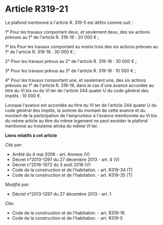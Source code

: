 # Article R319-21

Le plafond mentionné à l'article R. 319-5 est défini comme suit : 

1° Pour les travaux comportant deux, et seulement deux, des six actions prévues au 1° de l'article R. 319-16 : 20 000 € ; 

1° bis Pour les travaux comportant au moins trois des six actions prévues au 1° de l'article R. 319-16 : 30 000 € ; 

2° Pour les travaux prévus au 2° de l'article R. 319-16 : 30 000 € ; 

3° Pour les travaux prévus au 3° de l'article R. 319-16 : 10 000 € ;

4° Pour les travaux comportant une, et seulement une, des six actions prévues au 1° de l'article R. 319-16, dans le cas d'une
avance accordée au titre du VI bis ou du VI ter de l'article 244 quater U du code général des impôts : 10 000 €. 

Lorsque l'avance est accordée au titre du VI ter de l'article 244 quater U du code général des impôts, la somme du montant de
cette avance et du montant de la participation de l'emprunteur à l'avance mentionnée au VI bis du même article au titre du
même logement ne peut excéder le plafond mentionné au troisième alinéa du même VI ter.

**Liens relatifs à cet article**

_Cité par_:

  - Arrêté du 4 mai 2009 - art. Annexe (V)
  - Décret n°2013-1297 du 27 décembre 2013 - art. 4 (V)
  - Décret n°2016-1072 du 3 août 2016 (V)
  - Code de la construction et de l'habitation. - art. R319-34 (T)
  - Code de la construction et de l'habitation. - art. R319-35 (T)

_Modifié par_:

  - Décret n°2013-1297 du 27 décembre 2013 - art. 1

_Cite_:

  - Code de la construction et de l'habitation. - art. R319-16
  - Code de la construction et de l'habitation. - art. R319-5
